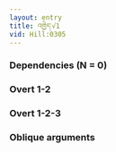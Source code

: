 ```yaml
---
layout: entry
title: འགྱེད་√1
vid: Hill:0305
---
```

### Dependencies (N = 0)


### Overt 1-2


### Overt 1-2-3


### Oblique arguments
